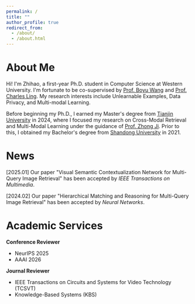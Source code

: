 ```yaml
---
permalink: /
title: ""
author_profile: true
redirect_from: 
  - /about/
  - /about.html
---
```

# About Me
Hi! I'm Zhihao, a first-year Ph.D. student in Computer Science at Western University. I'm fortunate to be co-supervised by [Prof. Boyu Wang](https://sites.google.com/site/borriewang/home) and [Prof. Charles Ling](https://www.csd.uwo.ca/~xling/). My research interests include Unlearnable Examples, Data Privacy, and Multi-modal Learning. 

Before beginning my Ph.D., I earned my Master's degree from [Tianjin University](https://www.tju.edu.cn/english/index.htm) in 2024, where I focused my research on Cross-Modal Retrieval and Multi-Modal Learning under the guidance of [Prof. Zhong Ji](https://faculty.tju.edu.cn/zhongJi/en/index.htm). Prior to this, I obtained my Bachelor's degree from [Shandong University](https://www.en.sdu.edu.cn) in 2021. 

# News
[2025.01]  Our paper "Visual Semantic Contextualization Network for Multi-Query Image Retrieval" has been accepted by _IEEE Transactions on Multimedia_. 

[2024.02]  Our paper "Hierarchical Matching and Reasoning for Multi-Query Image Retrieval" has been accepted by _Neural Networks_. 

# Academic Services

**Conference Reviewer**
- NeurIPS 2025
- AAAI 2026

**Journal Reviewer**
- IEEE Transactions on Circuits and Systems for Video Technology (TCSVT)
- Knowledge-Based Systems (KBS) 
